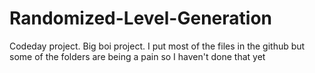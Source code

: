 # Randomized-Level-Generation
Codeday project.
Big boi project.
I put most of the files in the github but some of the folders are being a pain so I haven't done that yet
